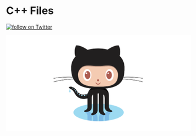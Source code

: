 # C++ Files

<a href="https://twitter.com/srkeshri_srk">
        <img src="https://img.shields.io/twitter/follow/srkeshri_srk?style=social"
            alt="follow on Twitter"></a> 

![](Image/Github.png)
